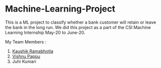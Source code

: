 # Machine-Learning-Project

This is a ML project to classify whether a bank customer will retain or leave the bank in the long run. We did this project as a part of the CSI Machine Learning Internship May-20 to June-20.

My Team Members : 
1. [Kaushik Ramabhotla](https://github.com/kaushikramabhotla)
2. [Vishnu Pappu](https://github.com/psvishnu25)
2. Juhi Kumari
